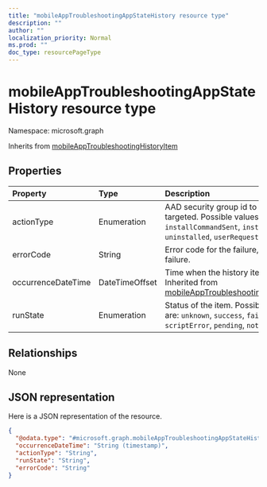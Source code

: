 ```yaml
---
title: "mobileAppTroubleshootingAppStateHistory resource type"
description: ""
author: ""
localization_priority: Normal
ms.prod: ""
doc_type: resourcePageType
---
```


# mobileAppTroubleshootingAppStateHistory resource type


Namespace: microsoft.graph




Inherits from [mobileAppTroubleshootingHistoryItem](../resources/mobileapptroubleshootinghistoryitem.md)

## Properties
|Property|Type|Description|
|:---|:---|:---|
|actionType|Enumeration|AAD security group id to which it was targeted. Possible values are: `unknown`, `installCommandSent`, `installed`, `uninstalled`, `userRequestedInstall`.|
|errorCode|String|Error code for the failure, empty if no failure.|
|occurrenceDateTime|DateTimeOffset|Time when the history item occurred. Inherited from [mobileAppTroubleshootingHistoryItem](../resources/mobileapptroubleshootinghistoryitem.md)|
|runState|Enumeration|Status of the item. Possible values are: `unknown`, `success`, `fail`, `scriptError`, `pending`, `notApplicable`.|

## Relationships
None

## JSON representation
Here is a JSON representation of the resource.
<!-- {
  "blockType": "resource",
  "@odata.type": "microsoft.graph.mobileAppTroubleshootingAppStateHistory"
}
-->
``` json
{
  "@odata.type": "#microsoft.graph.mobileAppTroubleshootingAppStateHistory",
  "occurrenceDateTime": "String (timestamp)",
  "actionType": "String",
  "runState": "String",
  "errorCode": "String"
}
```

